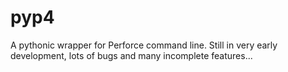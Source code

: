# pyp4
A pythonic wrapper for Perforce command line.
Still in very early development, lots of bugs and many incomplete features...
